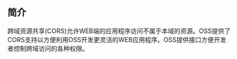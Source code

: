 ## 简介

跨域资源共享(CORS)允许WEB端的应用程序访问不属于本域的资源。OSS提供了CORS支持以方便利用OSS开发更灵活的WEB应用程序。OSS提供接口方便开发者控制跨域访问的各种权限。
